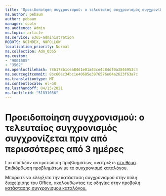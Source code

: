 ```yaml
---
title: 'Προειδοποίηση συγχρονισμού: ο τελευταίος συγχρονισμός συγχρονίζεται πριν από περισσότερες από 3 ημέρες'
ms.author: pebaum
author: pebaum
manager: scotv
ms.audience: Admin
ms.topic: article
ms.service: o365-administration
ROBOTS: NOINDEX, NOFOLLOW
localization_priority: Normal
ms.collection: Adm_O365
ms.custom:
- "9001505"
- "3562"
ms.openlocfilehash: 786178b1cea84d1e01a43ce4c84df0a3846953c4
ms.sourcegitcommit: 8bc60ec34bc1e40685e3976576e04a2623f63a7c
ms.translationtype: MT
ms.contentlocale: el-GR
ms.lasthandoff: 04/15/2021
ms.locfileid: "51831086"
---
```

# <a name="sync-warning-last-synced-more-than-3-days-ago"></a>Προειδοποίηση συγχρονισμού: ο τελευταίος συγχρονισμός συγχρονίζεται πριν από περισσότερες από 3 ημέρες

Για επιπλέον αντιμετώπιση προβλημάτων, ανατρέξτε [στο θέμα Επιδιόρθωση προβλημάτων με το συγχρονισμό καταλόγου.](https://docs.microsoft.com/office365/enterprise/fix-problems-with-directory-synchronization)

Μπορείτε να ελέγξετε την κατάσταση συγχρονισμού στην πύλη διαχείρισης του Office, ακολουθώντας τις οδηγίες στην προβολή [κατάστασης συγχρονισμού καταλόγου.](https://docs.microsoft.com/office365/enterprise/view-directory-synchronization-status)

